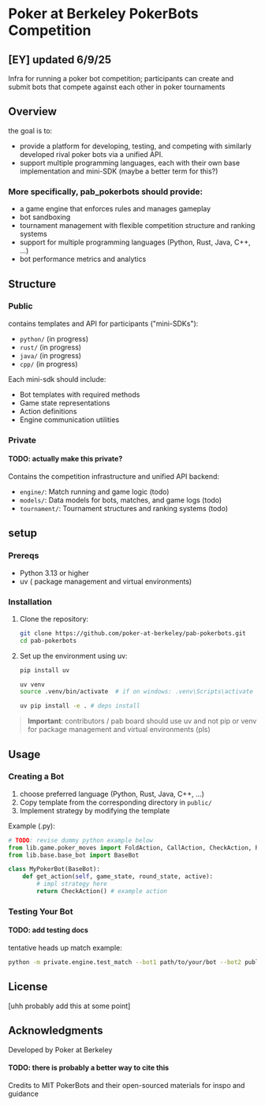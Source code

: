 # Poker at Berkeley PokerBots Competition
## [EY] updated 6/9/25

Infra for running a poker bot competition;
participants can create and submit bots that compete against each other in poker tournaments

## Overview

the goal is to:
- provide a platform for developing, testing, and competing with similarly developed rival poker bots via a unified API.
- support multiple programming languages, each with their own base implementation and mini-SDK (maybe a better term for this?)
 
### More specifically, pab_pokerbots should provide:
- a game engine that enforces rules and manages gameplay
- bot sandboxing
- tournament management with flexible competition structure and ranking systems
- support for multiple programming languages (Python, Rust, Java, C++, ...)
- bot performance metrics and analytics

## Structure

### Public

contains templates and API for participants ("mini-SDKs"):

- `python/` (in progress)
- `rust/` (in progress)
- `java/` (in progress)
- `cpp/` (in progress)

Each mini-sdk should include:
- Bot templates with required methods
- Game state representations
- Action definitions
- Engine communication utilities

### Private

#### TODO: actually make this private?

Contains the competition infrastructure and unified API backend:

- `engine/`: Match running and game logic (todo)
- `models/`: Data models for bots, matches, and game logs (todo)
- `tournament/`: Tournament structures and ranking systems (todo)

## setup

### Prereqs

- Python 3.13 or higher
- uv ( package management and virtual environments)

### Installation

1. Clone the repository:
   ```bash
   git clone https://github.com/poker-at-berkeley/pab-pokerbots.git
   cd pab-pokerbots
   ```

2. Set up the environment using uv:
   ```bash
   pip install uv
   
   uv venv
   source .venv/bin/activate  # if on windows: .venv\Scripts\activate
   
   uv pip install -e . # deps install
   ```

> **Important**: contributors / pab board should use uv and not pip or venv for package management and virtual environments (pls)

## Usage

### Creating a Bot

1. choose preferred language (Python, Rust, Java, C++, ...)
2. Copy template from the corresponding directory in `public/`
3. Implement strategy by modifying the template

Example (.py):
```python
# TODO: revise dummy python example below
from lib.game.poker_moves import FoldAction, CallAction, CheckAction, RaiseAction
from lib.base.base_bot import BaseBot

class MyPokerBot(BaseBot):
    def get_action(self, game_state, round_state, active):
        # impl strategy here
        return CheckAction() # example action
```

### Testing Your Bot

####  TODO: add testing docs

tentative heads up match example:

```bash
python -m private.engine.test_match --bot1 path/to/your/bot --bot2 public/python/bot_main.py
```

## License

[uhh probably add this at some point]

## Acknowledgments

Developed by Poker at Berkeley

#### TODO: there is probably a better way to cite this
Credits to MIT PokerBots and their open-sourced materials for inspo and guidance